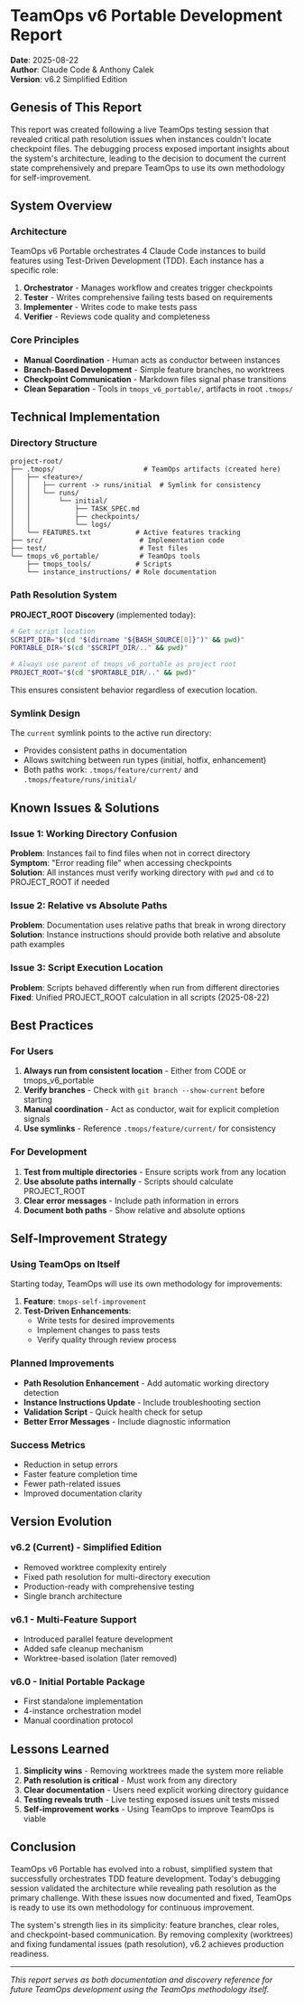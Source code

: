 # TeamOps v6 Portable Development Report

**Date**: 2025-08-22  
**Author**: Claude Code & Anthony Calek  
**Version**: v6.2 Simplified Edition

## Genesis of This Report

This report was created following a live TeamOps testing session that revealed critical path resolution issues when instances couldn't locate checkpoint files. The debugging process exposed important insights about the system's architecture, leading to the decision to document the current state comprehensively and prepare TeamOps to use its own methodology for self-improvement.

## System Overview

### Architecture
TeamOps v6 Portable orchestrates 4 Claude Code instances to build features using Test-Driven Development (TDD). Each instance has a specific role:

1. **Orchestrator** - Manages workflow and creates trigger checkpoints
2. **Tester** - Writes comprehensive failing tests based on requirements
3. **Implementer** - Writes code to make tests pass
4. **Verifier** - Reviews code quality and completeness

### Core Principles
- **Manual Coordination** - Human acts as conductor between instances
- **Branch-Based Development** - Simple feature branches, no worktrees
- **Checkpoint Communication** - Markdown files signal phase transitions
- **Clean Separation** - Tools in `tmops_v6_portable/`, artifacts in root `.tmops/`

## Technical Implementation

### Directory Structure
```
project-root/
├── .tmops/                      # TeamOps artifacts (created here)
│   ├── <feature>/
│   │   ├── current -> runs/initial  # Symlink for consistency
│   │   └── runs/
│   │       └── initial/
│   │           ├── TASK_SPEC.md
│   │           ├── checkpoints/
│   │           └── logs/
│   └── FEATURES.txt           # Active features tracking
├── src/                        # Implementation code
├── test/                       # Test files
└── tmops_v6_portable/          # TeamOps tools
    ├── tmops_tools/           # Scripts
    └── instance_instructions/ # Role documentation
```

### Path Resolution System

**PROJECT_ROOT Discovery** (implemented today):
```bash
# Get script location
SCRIPT_DIR="$(cd "$(dirname "${BASH_SOURCE[0]}")" && pwd)"
PORTABLE_DIR="$(cd "$SCRIPT_DIR/.." && pwd)"

# Always use parent of tmops_v6_portable as project root
PROJECT_ROOT="$(cd "$PORTABLE_DIR/.." && pwd)"
```

This ensures consistent behavior regardless of execution location.

### Symlink Design
The `current` symlink points to the active run directory:
- Provides consistent paths in documentation
- Allows switching between run types (initial, hotfix, enhancement)
- Both paths work: `.tmops/feature/current/` and `.tmops/feature/runs/initial/`

## Known Issues & Solutions

### Issue 1: Working Directory Confusion
**Problem**: Instances fail to find files when not in correct directory  
**Symptom**: "Error reading file" when accessing checkpoints  
**Solution**: All instances must verify working directory with `pwd` and `cd` to PROJECT_ROOT if needed

### Issue 2: Relative vs Absolute Paths
**Problem**: Documentation uses relative paths that break in wrong directory  
**Solution**: Instance instructions should provide both relative and absolute path examples

### Issue 3: Script Execution Location
**Problem**: Scripts behaved differently when run from different directories  
**Fixed**: Unified PROJECT_ROOT calculation in all scripts (2025-08-22)

## Best Practices

### For Users
1. **Always run from consistent location** - Either from CODE or tmops_v6_portable
2. **Verify branches** - Check with `git branch --show-current` before starting
3. **Manual coordination** - Act as conductor, wait for explicit completion signals
4. **Use symlinks** - Reference `.tmops/feature/current/` for consistency

### For Development
1. **Test from multiple directories** - Ensure scripts work from any location
2. **Use absolute paths internally** - Scripts should calculate PROJECT_ROOT
3. **Clear error messages** - Include path information in errors
4. **Document both paths** - Show relative and absolute options

## Self-Improvement Strategy

### Using TeamOps on Itself
Starting today, TeamOps will use its own methodology for improvements:

1. **Feature**: `tmops-self-improvement`
2. **Test-Driven Enhancements**:
   - Write tests for desired improvements
   - Implement changes to pass tests
   - Verify quality through review process

### Planned Improvements
- **Path Resolution Enhancement** - Add automatic working directory detection
- **Instance Instructions Update** - Include troubleshooting section
- **Validation Script** - Quick health check for setup
- **Better Error Messages** - Include diagnostic information

### Success Metrics
- Reduction in setup errors
- Faster feature completion time
- Fewer path-related issues
- Improved documentation clarity

## Version Evolution

### v6.2 (Current) - Simplified Edition
- Removed worktree complexity entirely
- Fixed path resolution for multi-directory execution
- Production-ready with comprehensive testing
- Single branch architecture

### v6.1 - Multi-Feature Support  
- Introduced parallel feature development
- Added safe cleanup mechanism
- Worktree-based isolation (later removed)

### v6.0 - Initial Portable Package
- First standalone implementation
- 4-instance orchestration model
- Manual coordination protocol

## Lessons Learned

1. **Simplicity wins** - Removing worktrees made the system more reliable
2. **Path resolution is critical** - Must work from any directory
3. **Clear documentation** - Users need explicit working directory guidance
4. **Testing reveals truth** - Live testing exposed issues unit tests missed
5. **Self-improvement works** - Using TeamOps to improve TeamOps is viable

## Conclusion

TeamOps v6 Portable has evolved into a robust, simplified system that successfully orchestrates TDD feature development. Today's debugging session validated the architecture while revealing path resolution as the primary challenge. With these issues now documented and fixed, TeamOps is ready to use its own methodology for continuous improvement.

The system's strength lies in its simplicity: feature branches, clear roles, and checkpoint-based communication. By removing complexity (worktrees) and fixing fundamental issues (path resolution), v6.2 achieves production readiness.

---

*This report serves as both documentation and discovery reference for future TeamOps development using the TeamOps methodology itself.*
